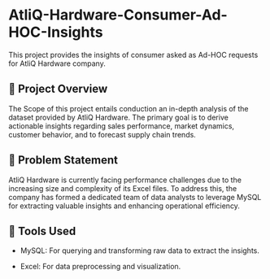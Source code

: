 # AtliQ-Hardware-Consumer-Ad-HOC-Insights
This project provides the insights of consumer asked as Ad-HOC requests for AtliQ Hardware company.

## 📌 Project Overview
The Scope of this project entails conduction an in-depth analysis of the dataset provided by AtliQ Hardware. The primary goal is to derive actionable insights regarding sales performance, market dynamics, customer behavior, and to forecast supply chain trends.

## 📌 Problem Statement
AtliQ Hardware is currently facing performance challenges due to the increasing size and complexity of its Excel files. To address this, the company has formed a dedicated team of data analysts to leverage MySQL for extracting valuable insights and enhancing operational efficiency.

## 📌 Tools Used
+ MySQL: For querying and transforming raw data to extract the insights.
- Excel: For data preprocessing and visualization.

